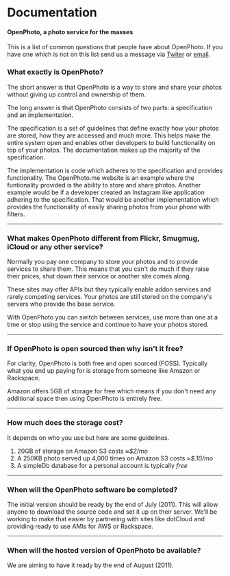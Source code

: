 Documentation
=======================
#### OpenPhoto, a photo service for the masses

This is a list of common questions that people have about OpenPhoto. 
If you have one which is not on this list send us a message via <a href="http://twitter.com/openphotome">Twiter</a> or <a href="mailto:jaisen@openphoto.me">email</a>.

### What exactly is OpenPhoto?

The short answer is that OpenPhoto is a way to store and share your photos without giving up control and ownership of them.

The long answer is that OpenPhoto consists of two parts: a specification and an implementation.

The specification is a set of guidelines that define exactly how your photos are stored, how they are accessed and much more. 
This helps make the entire system open and enables other developers to build functionality on top of your photos. 
The documentation makes up the majority of the specification.

The implementation is code which adheres to the specification and provides functionality. 
The OpenPhoto.me website is an example where the funtionality provided is the ability to store and share photos. 
Another example would be if a developer created an Instagram like application adhering to the specification. 
That would be another implementation which provides the functionality of easily sharing photos from your phone with filters.

----------------------------------------

### What makes OpenPhoto different from Flickr, Smugmug, iCloud or any other service?

Normally you pay one company to store your photos and to provide services to share them. 
This means that you can't do much if they raise their prices, shut down their service or another site comes along.

These sites may offer APIs but they typically enable addon services and rarely competing services. 
Your photos are still stored on the company's servers who provide the base service.

With OpenPhoto you can switch between services, use more than one at a time or stop using the service and continue to have your photos stored. 

----------------------------------------

### If OpenPhoto is open sourced then why isn't it free?

For clarity, OpenPhoto is both free and open sourced (FOSS). 
Typically what you end up paying for is storage from someone like Amazon or Rackspace. 

Amazon offers 5GB of storage for free which means if you don't need any additional space then using OpenPhoto is entirely free.

----------------------------------------

### How much does the storage cost?

It depends on who you use but here are some guidelines.

1. 20GB of storage on Amazon S3 costs ≈_$2/mo_
1. A 250KB photo served up 4,000 times on Amazon S3 costs ≈_$.10/mo_
1. A simpleDb database for a personal account is typically _free_

----------------------------------------

### When will the OpenPhoto software be completed?

The initial version should be ready by the end of July (2011). 
This will allow anyone to download the source code and set it up on their server.
We'll be working to make that easier by partnering with sites like dotCloud and providing ready to use AMIs for AWS or Rackspace.

----------------------------------------

### When will the hosted version of OpenPhoto be available?

We are aiming to have it ready by the end of August (2011).
